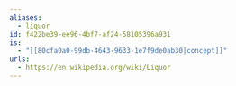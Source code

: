 ```yaml
---
aliases:
  - liquor
id: f422be39-ee96-4bf7-af24-58105396a931
is:
  - "[[80cfa0a0-99db-4643-9633-1e7f9de0ab30|concept]]"
urls:
  - https://en.wikipedia.org/wiki/Liquor
---
```

